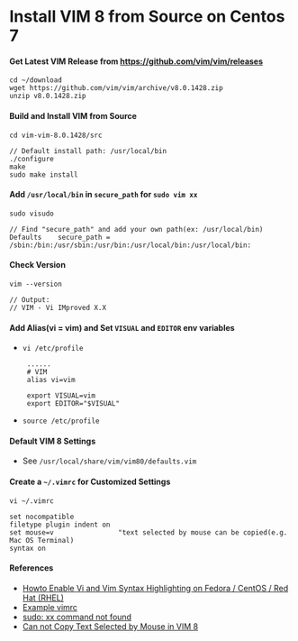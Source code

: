 # Install VIM 8 from Source on Centos 7
  
#### Get Latest VIM Release from <https://github.com/vim/vim/releases>

```
cd ~/download
wget https://github.com/vim/vim/archive/v8.0.1428.zip
unzip v8.0.1428.zip
```

#### Build and Install VIM from Source
```
cd vim-vim-8.0.1428/src

// Default install path: /usr/local/bin
./configure
make
sudo make install
```

#### Add `/usr/local/bin` in `secure_path` for `sudo vim xx`

`sudo visudo`

```
// Find "secure_path" and add your own path(ex: /usr/local/bin)
Defaults    secure_path = /sbin:/bin:/usr/sbin:/usr/bin:/usr/local/bin:/usr/local/bin:
```

#### Check Version

```
vim --version

// Output:
// VIM - Vi IMproved X.X
```

#### Add Alias(vi = vim) and Set `VISUAL` and `EDITOR` env variables 

* `vi /etc/profile`

    
   ```
    ......
    # VIM
    alias vi=vim

    export VISUAL=vim
    export EDITOR="$VISUAL"
    ```

* `source /etc/profile`

#### Default VIM 8 Settings
* See `/usr/local/share/vim/vim80/defaults.vim`

#### Create a `~/.vimrc` for Customized Settings

`vi ~/.vimrc`

```
set nocompatible
filetype plugin indent on
set mouse=v                "text selected by mouse can be copied(e.g. Mac OS Terminal)
syntax on
```

#### References
* [Howto Enable Vi and Vim Syntax Highlighting on Fedora / CentOS / Red Hat (RHEL)](http://www.if-not-true-then-false.com/2012/vi-vim-syntax-highlighting-on-fedora-centos-red-hat-rhel/)
* [Example vimrc](http://vim.wikia.com/wiki/Example_vimrc)
* [sudo: xx command not found](https://github.com/northbright/Notes/blob/master/Linux/Commands/sudo-command-not-found.md)
* [Can not Copy Text Selected by Mouse in VIM 8](can-not-copy-text-selected-by-mouse-in-vim-8.md)
